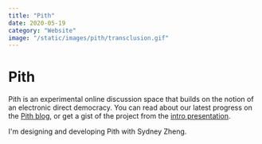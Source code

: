 ```yaml
---
title: "Pith"
date: 2020-05-19
category: "Website"
image: "/static/images/pith/transclusion.gif"
---
```


# Pith

Pith is an experimental online discussion space that builds on the notion of an electronic direct democracy. You can read about our latest progress on the [Pith blog](https://why.pith.is/), or get a gist of the project from the [intro presentation](https://why.pith.is/files/pith_intro.pdf).

I'm designing and developing Pith with Sydney Zheng.
